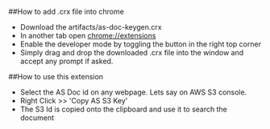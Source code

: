 ##How to add .crx file into chrome

- Download the artifacts/as-doc-keygen.crx
- In another tab open [chrome://extensions](chrome://extensions)
- Enable the developer mode by toggling the button in the right top corner
- Simply drag and drop the downloaded .crx file into the window and accept any prompt if asked.

##How to use this extension

- Select the AS Doc id on any webpage. Lets say on AWS S3 console.
- Right Click >> 'Copy AS S3 Key'
- The S3 Id is copied onto the clipboard and use it to search the document